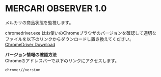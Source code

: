 # MERCARI OBSERVER 1.0
メルカリの商品状態を監視します。  

chromedriver.exe はお使いのChromeブラウザのバージョンを確認して適切なファイルを以下のリンクからダウンロードし置き換えてください。  
[ChromeDriver Download](https://chromedriver.chromium.org/downloads)

**バージョン情報の確認方法**  
Chromeのアドレスバーで以下のリンクにアクセスします。
```
chrome://version
```